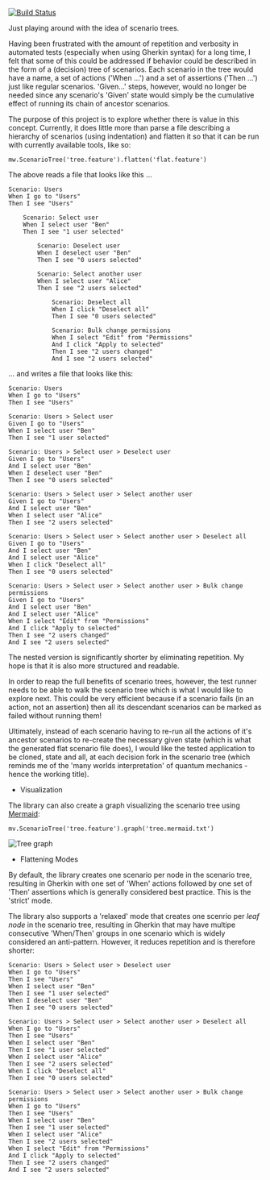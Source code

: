 [![Build Status](https://travis-ci.com/ingoweiss/manyworlds.svg?branch=master)](https://travis-ci.com/ingoweiss/manyworlds)

Just playing around with the idea of scenario trees.

Having been frustrated with the amount of repetition and verbosity in automated tests (especially when using Gherkin syntax) for a long time, I felt that some of this could be addressed if behavior could be described in the form of a (decision) tree of scenarios. Each scenario in the tree would have a name, a set of actions ('When ...') and a set of assertions ('Then ...') just like regular scenarios. 'Given...' steps, however, would no longer be needed since any scenario's 'Given' state would simply be the cumulative effect of running its chain of ancestor scenarios.

The purpose of this project is to explore whether there is value in this concept. Currently, it does little more than parse a file describing a hierarchy of scenarios (using indentation) and flatten it so that it can be run with currently available tools, like so:

    mw.ScenarioTree('tree.feature').flatten('flat.feature')

The above reads a file that looks like this ...

    Scenario: Users
    When I go to "Users"
    Then I see "Users"
    
        Scenario: Select user
        When I select user "Ben"
        Then I see "1 user selected"
    
            Scenario: Deselect user
            When I deselect user "Ben"
            Then I see "0 users selected"
        
            Scenario: Select another user
            When I select user "Alice"
            Then I see "2 users selected"
        
                Scenario: Deselect all
                When I click "Deselect all"
                Then I see "0 users selected"
            
                Scenario: Bulk change permissions
                When I select "Edit" from "Permissions"
                And I click "Apply to selected"
                Then I see "2 users changed"
                And I see "2 users selected"

... and writes a file that looks like this:

    Scenario: Users
    When I go to "Users"
    Then I see "Users"
    
    Scenario: Users > Select user
    Given I go to "Users"
    When I select user "Ben"
    Then I see "1 user selected"
    
    Scenario: Users > Select user > Deselect user
    Given I go to "Users"
    And I select user "Ben"
    When I deselect user "Ben"
    Then I see "0 users selected"
    
    Scenario: Users > Select user > Select another user
    Given I go to "Users"
    And I select user "Ben"
    When I select user "Alice"
    Then I see "2 users selected"
    
    Scenario: Users > Select user > Select another user > Deselect all
    Given I go to "Users"
    And I select user "Ben"
    And I select user "Alice"
    When I click "Deselect all"
    Then I see "0 users selected"
    
    Scenario: Users > Select user > Select another user > Bulk change permissions
    Given I go to "Users"
    And I select user "Ben"
    And I select user "Alice"
    When I select "Edit" from "Permissions"
    And I click "Apply to selected"
    Then I see "2 users changed"
    And I see "2 users selected"

The nested version is significantly shorter by eliminating repetition. My hope is that it is also more structured and readable. 

In order to reap the full benefits of scenario trees, however, the test runner needs to be able to walk the scenario tree which is what I would like to explore next. This could be very efficient because if a scenario fails (in an action, not an assertion) then all its descendant scenarios can be marked as failed without running them!

Ultimately, instead of each scenario having to re-run all the actions of it's ancestor scenarios to re-create the necessary given state (which is what the generated flat scenario file does), I would like the tested application to be cloned, state and all, at each decision fork in the scenario tree (which reminds me of the 'many worlds interpretation' of quantum mechanics - hence the working title).

-	Visualization

The library can also create a graph visualizing the scenario tree using [Mermaid](https://mermaid-js.github.io/mermaid/#/):

    mv.ScenarioTree('tree.feature').graph('tree.mermaid.txt')

 
  ![Tree graph](https://mermaid.ink/img/eyJjb2RlIjoiZ3JhcGggVERcbjAoVXNlcnMpXG4wIC0tPiAzKFNlbGVjdCB1c2VyKVxuMyAtLT4gNihEZXNlbGVjdCB1c2VyKVxuMyAtLT4gOShTZWxlY3QgYW5vdGhlciB1c2VyKVxuOSAtLT4gMTIoRGVzZWxlY3QgYWxsKVxuOSAtLT4gMTUoQnVsayBjaGFuZ2UgcGVybWlzc2lvbnMpXG5cdCIsIm1lcm1haWQiOnsidGhlbWUiOiJkZWZhdWx0In0sInVwZGF0ZUVkaXRvciI6ZmFsc2V9 "Title")

-	Flattening Modes

By default, the library creates one scenario per node in the scenario tree, resulting in Gherkin with one set of 'When' actions followed by one set of 'Then' assertions which is generally considered best practice. This is the 'strict' mode.

The library also supports a 'relaxed' mode that creates one scenrio per _leaf node_ in the scenario tree, resulting in Gherkin that may have multipe consecutive 'When/Then' groups in one scenario which is widely considered an anti-pattern. However, it reduces repetition and is therefore shorter:

    Scenario: Users > Select user > Deselect user
    When I go to "Users"
    Then I see "Users"
    When I select user "Ben"
    Then I see "1 user selected"
    When I deselect user "Ben"
    Then I see "0 users selected"

    Scenario: Users > Select user > Select another user > Deselect all
    When I go to "Users"
    Then I see "Users"
    When I select user "Ben"
    Then I see "1 user selected"
    When I select user "Alice"
    Then I see "2 users selected"
    When I click "Deselect all"
    Then I see "0 users selected"

    Scenario: Users > Select user > Select another user > Bulk change permissions
    When I go to "Users"
    Then I see "Users"
    When I select user "Ben"
    Then I see "1 user selected"
    When I select user "Alice"
    Then I see "2 users selected"
    When I select "Edit" from "Permissions"
    And I click "Apply to selected"
    Then I see "2 users changed"
    And I see "2 users selected"





